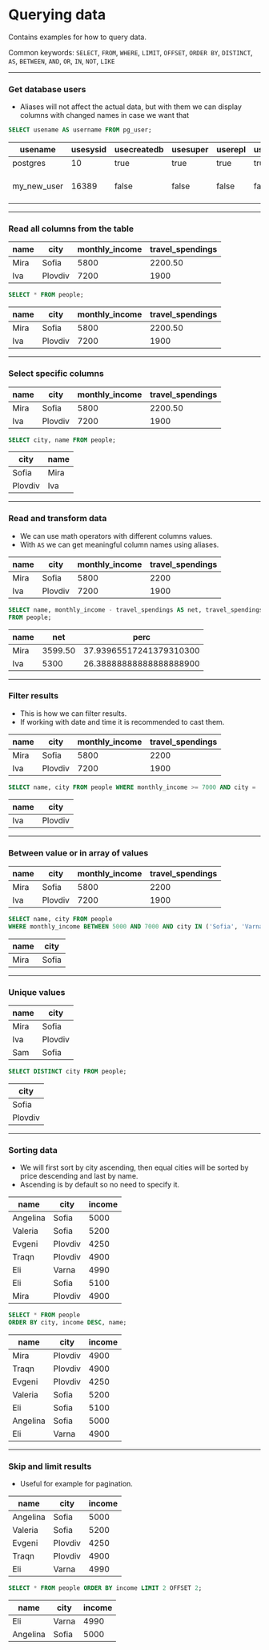 # Querying data

Contains examples for how to query data.

Common keywords: `SELECT`, `FROM`, `WHERE`, `LIMIT`, `OFFSET`, `ORDER BY`, `DISTINCT`, `AS`, `BETWEEN`, `AND`, `OR`, `IN`, `NOT`, `LIKE`

---

### Get database users

- Aliases will not affect the actual data, but with them we can display columns with changed names in case we want that

```sql
SELECT usename AS username FROM pg_user;
```

| usename     | usesysid | usecreatedb | usesuper | userepl | usebypassrls | passwd           | valuntil               | useconfig |
| ----------- | -------- | ----------- | -------- | ------- | ------------ | ---------------- | ---------------------- | --------- |
| postgres    | 10       | true        | true     | true    | true         | \*\*\*\*\*\*\*\* |                        |           |
| my_new_user | 16389    | false       | false    | false   | false        | \*\*\*\*\*\*\*\* | 2024-07-01 00:00:00+00 |           |

---

### Read all columns from the table

| name | city    | monthly_income | travel_spendings |
| ---- | ------- | -------------- | ---------------- |
| Mira | Sofia   | 5800           | 2200.50          |
| Iva  | Plovdiv | 7200           | 1900             |

```sql
SELECT * FROM people;
```

| name | city    | monthly_income | travel_spendings |
| ---- | ------- | -------------- | ---------------- |
| Mira | Sofia   | 5800           | 2200.50          |
| Iva  | Plovdiv | 7200           | 1900             |

---

### Select specific columns

| name | city    | monthly_income | travel_spendings |
| ---- | ------- | -------------- | ---------------- |
| Mira | Sofia   | 5800           | 2200.50          |
| Iva  | Plovdiv | 7200           | 1900             |

```sql
SELECT city, name FROM people;
```

| city    | name |
| ------- | ---- |
| Sofia   | Mira |
| Plovdiv | Iva  |

---

### Read and transform data

- We can use math operators with different columns values.
- With `AS` we can get meaningful column names using aliases.

| name | city    | monthly_income | travel_spendings |
| ---- | ------- | -------------- | ---------------- |
| Mira | Sofia   | 5800           | 2200             |
| Iva  | Plovdiv | 7200           | 1900             |

```sql
SELECT name, monthly_income - travel_spendings AS net, travel_spendings / monthly_income * 100 AS perc
FROM people;
```

| name | net     | perc                    |
| ---- | ------- | ----------------------- |
| Mira | 3599.50 | 37.93965517241379310300 |
| Iva  | 5300    | 26.38888888888888888900 |

---

### Filter results

- This is how we can filter results.
- If working with date and time it is recommended to cast them.

| name | city    | monthly_income | travel_spendings |
| ---- | ------- | -------------- | ---------------- |
| Mira | Sofia   | 5800           | 2200             |
| Iva  | Plovdiv | 7200           | 1900             |

```sql
SELECT name, city FROM people WHERE monthly_income >= 7000 AND city = 'Plovdiv';
```

| name | city    |
| ---- | ------- |
| Iva  | Plovdiv |

---

### Between value or in array of values

| name | city    | monthly_income | travel_spendings |
| ---- | ------- | -------------- | ---------------- |
| Mira | Sofia   | 5800           | 2200             |
| Iva  | Plovdiv | 7200           | 1900             |

```sql
SELECT name, city FROM people
WHERE monthly_income BETWEEN 5000 AND 7000 AND city IN ('Sofia', 'Varna');
```

| name | city  |
| ---- | ----- |
| Mira | Sofia |

---

### Unique values

| name | city    |
| ---- | ------- |
| Mira | Sofia   |
| Iva  | Plovdiv |
| Sam  | Sofia   |

```sql
SELECT DISTINCT city FROM people;
```

| city    |
| ------- |
| Sofia   |
| Plovdiv |

---

### Sorting data

- We will first sort by city ascending, then equal cities will be sorted by price descending and last by name.
- Ascending is by default so no need to specify it.

| name     | city    | income |
| -------- | ------- | ------ |
| Angelina | Sofia   | 5000   |
| Valeria  | Sofia   | 5200   |
| Evgeni   | Plovdiv | 4250   |
| Traqn    | Plovdiv | 4900   |
| Eli      | Varna   | 4990   |
| Eli      | Sofia   | 5100   |
| Mira     | Plovdiv | 4900   |

```sql
SELECT * FROM people
ORDER BY city, income DESC, name;
```

| name     | city    | income |
| -------- | ------- | ------ |
| Mira     | Plovdiv | 4900   |
| Traqn    | Plovdiv | 4900   |
| Evgeni   | Plovdiv | 4250   |
| Valeria  | Sofia   | 5200   |
| Eli      | Sofia   | 5100   |
| Angelina | Sofia   | 5000   |
| Eli      | Varna   | 4900   |

---

### Skip and limit results

- Useful for example for pagination.

| name     | city    | income |
| -------- | ------- | ------ |
| Angelina | Sofia   | 5000   |
| Valeria  | Sofia   | 5200   |
| Evgeni   | Plovdiv | 4250   |
| Traqn    | Plovdiv | 4900   |
| Eli      | Varna   | 4990   |

```sql
SELECT * FROM people ORDER BY income LIMIT 2 OFFSET 2;
```

| name     | city  | income |
| -------- | ----- | ------ |
| Eli      | Varna | 4990   |
| Angelina | Sofia | 5000   |
